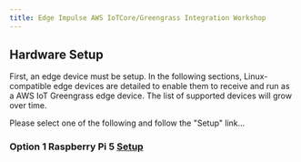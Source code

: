 ```yaml
---
title: Edge Impulse AWS IoTCore/Greengrass Integration Workshop
---
```


## Hardware Setup

First, an edge device must be setup. In the following sections, Linux-compatible edge devices are detailed to enable them to receive and run as a AWS IoT Greengrass edge device. The list of supported devices will grow over time. 

Please select one of the following and follow the "Setup" link...

### Option 1 Raspberry Pi 5 [Setup](./HardwareSetupRPi5.md)
